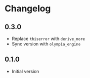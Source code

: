# Changelog

## 0.3.0

* Replace `thiserror` with `derive_more`
* Sync version with `olympia_engine`

## 0.1.0

* Initial version